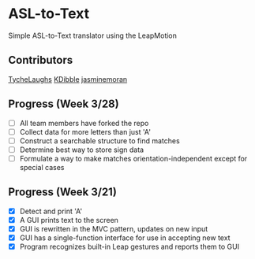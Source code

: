 # ASL-to-Text
Simple ASL-to-Text translator using the LeapMotion

## Contributors
 [TycheLaughs](http://github.com/TycheLaughs)
 [KDibble](http://github.com/KDibble)
 [jasminemoran](http://github.com/jasminemoran)

## Progress (Week 3/28)
- [ ] All team members have forked the repo
- [ ] Collect data for more letters than just 'A'
- [ ] Construct a searchable structure to find matches
- [ ] Determine best way to store sign data
- [ ] Formulate a way to make matches orientation-independent except for special cases

## Progress (Week 3/21)
- [x] Detect and print 'A'
- [x] A GUI prints text to the screen
- [x] GUI is rewritten in the MVC pattern, updates on new input
- [x] GUI has a single-function interface for use in accepting new text
- [x] Program recognizes built-in Leap gestures and reports them to GUI
